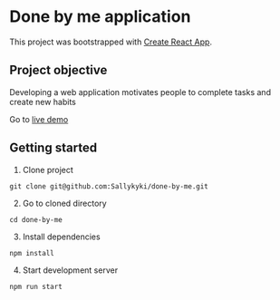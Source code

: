 # Done by me application

This project was bootstrapped with [Create React App](https://github.com/facebook/create-react-app).

## Project objective

Developing a web application motivates people to complete tasks and create new habits

Go to [live demo](https://done-by-me.netlify.app/)

## Getting started

1. Clone project

```
git clone git@github.com:Sallykyki/done-by-me.git
```

2. Go to cloned directory

```
cd done-by-me
```

3. Install dependencies

```
npm install
```

4. Start development server

```
npm run start
```
